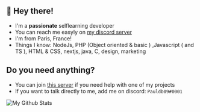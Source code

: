 ## 👋 Hey there!

- I'm a **passionate** selflearning developer
- You can reach me easyly on [my discord server](https://discord.gg/Wkbpa4y8JW)
- I'm from Paris, France!
- Things I know: NodeJs, PHP (Object oriented & basic ) ,Javascript ( and TS ), HTML & CSS, nextjs, java, C, design, marketing

## Do you need anything?
- You can join [this server](https://discord.gg/Wkbpa4y8JW) if you need help with one of my projects
- If you want to talk directly to me, add me on discord: `Pauldb09#0001`


<img alt="My Github Stats" src="https://github-readme-stats.vercel.app/api?username=pauldb09&show_icons=true&hide_border=true&theme=tokyonight&count_private=true&hide=stars" />


